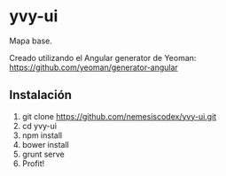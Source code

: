 # yvy-ui

Mapa base.

Creado utilizando el Angular generator de Yeoman: https://github.com/yeoman/generator-angular

## Instalación

  1. git clone https://github.com/nemesiscodex/yvy-ui.git
  2. cd yvy-ui
  3. npm install
  4. bower install
  5. grunt serve
  6. Profit!